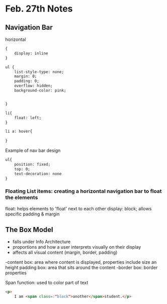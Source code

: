 # Feb. 27th Notes

## Navigation Bar
horizontal
```html 
{
    display: inline
}

ul {
    list-style-type: none;
    margin: 0;
    padding: 0;
    overflow: hidden;
    background-color: pink;


}

li{
    float: left;
}

li a: hover{
    
}
```

Example of nav bar design
```html
ul{
    position: fixed;
    top: 0;
    text-decoration: none
}
```
### Floating List items: creating a horizontal navigation bar to float the elements

float: helps elements to 'float' next to each other
display: block; allows specific padding & margin

## The Box Model
- falls under Info Architecture
- proportions and how a user interprets visually on their display
- affects all visual content (margin, border, padding)

-content box: area where content is displayed, properties include size an height
padding box: area that sits around the content
-border box: border properties

Span function: used to color part of text

```html
<p>
    I am <span class=:"block">another</span>student.</p>

```